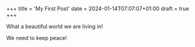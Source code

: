+++
title = 'My First Post'
date = 2024-01-14T07:07:07+01:00
draft = true
+++

What a beautiful world we are living in!

We need to keep peace!

